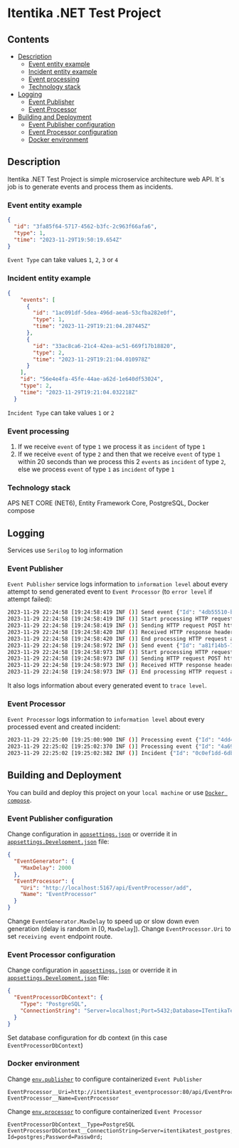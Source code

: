 # Itentika .NET Test Project
## Contents
+ [Description](#description)
  + [Event entity example](#event-entity-example)
  + [Incident entity example](#incident-entity-example)
  + [Event processing](#event-processing)
  + [Technology stack](#technology-stack)
+ [Logging](#logging)
  + [Event Publisher](#event-publisher)
  + [Event Processor](#event-processor)
+ [Building and Deployment](#building-and-deployment)
  + [Event Publisher configuration](#event-publisher-configuration)
  + [Event Processor configuration](#event-processor-configuration)
  + [Docker environment](#docker-environment)
## Description
Itentika .NET Test Project is simple microservice architecture web API. It\`s job is to generate events and process them as incidents.
### Event entity example
``` json
{
  "id": "3fa85f64-5717-4562-b3fc-2c963f66afa6",
  "type": 1,
  "time": "2023-11-29T19:50:19.654Z"
}
```
`Event Type` can take values `1`, `2`, `3` or `4`
### Incident entity example
```json
{
    "events": [
      {
        "id": "1ac091df-5dea-496d-aea6-53cfba282e0f",
        "type": 1,
        "time": "2023-11-29T19:21:04.287445Z"
      },
      {
        "id": "33ac8ca6-21c4-42ea-ac51-669f17b18820",
        "type": 2,
        "time": "2023-11-29T19:21:04.010978Z"
      }
    ],
    "id": "56e4e4fa-45fe-44ae-a62d-1e640df53024",
    "type": 2,
    "time": "2023-11-29T19:21:04.032218Z"
  }
```
`Incident Type` can take values `1` or `2`
### Event processing
1. If we receive `event` of type `1` we process it as `incident` of type `1`
2. If we receive `event` of type `2` and then that we receive `event` of type `1`  within 20 seconds than we process this 2 `events` as `incident` of type `2`, else we process `event` of type `1` as `incident` of type `1`

### Technology stack
APS NET CORE (NET6), Entity Framework Core, PostgreSQL, Docker compose
## Logging
Services use `Serilog` to log information
### Event Publisher
`Event Publisher` service logs information to `information level` about every attempt to send generated event to `Event Processor` (to `error level` if attempt failed):
```bash
2023-11-29 22:24:58 [19:24:58:419 INF ()] Send event {"Id": "4db55510-b2cd-47c5-9a8b-6729836b1126", "Type": "Type4", "Time": "2023-11-29T19:24:58.4195619Z", "$type": "Event"} to http://itentikatest_eventprocessor:80/api/EventProcessor/add
2023-11-29 22:24:58 [19:24:58:419 INF ()] Start processing HTTP request POST http://itentikatest_eventprocessor/api/EventProcessor/add
2023-11-29 22:24:58 [19:24:58:419 INF ()] Sending HTTP request POST http://itentikatest_eventprocessor/api/EventProcessor/add
2023-11-29 22:24:58 [19:24:58:420 INF ()] Received HTTP response headers after 0.785ms - 200
2023-11-29 22:24:58 [19:24:58:420 INF ()] End processing HTTP request after 0.9038ms - 200
2023-11-29 22:24:58 [19:24:58:972 INF ()] Send event {"Id": "a81f14b5-7566-43bf-8cc5-9b77d4b80e7d", "Type": "Type4", "Time": "2023-11-29T19:24:58.9729436Z", "$type": "Event"} to http://itentikatest_eventprocessor:80/api/EventProcessor/add
2023-11-29 22:24:58 [19:24:58:973 INF ()] Start processing HTTP request POST http://itentikatest_eventprocessor/api/EventProcessor/add
2023-11-29 22:24:58 [19:24:58:973 INF ()] Sending HTTP request POST http://itentikatest_eventprocessor/api/EventProcessor/add
2023-11-29 22:24:58 [19:24:58:973 INF ()] Received HTTP response headers after 0.6408ms - 200
2023-11-29 22:24:58 [19:24:58:973 INF ()] End processing HTTP request after 0.729ms - 200
```
It also logs information about every generated event to `trace level`.
### Event Processor
`Event Processor` logs information to `information level` about every processed event and created incident:
```bash
2023-11-29 22:25:00 [19:25:00:900 INF ()] Processing event {"Id": "4dd49926-a8a0-4327-b853-bbff43c72e56", "Type": "Type2", "Time": "2023-11-29T19:25:00.8834209Z", "$type": "Event"}
2023-11-29 22:25:02 [19:25:02:370 INF ()] Processing event {"Id": "4a69b9e9-64d7-4d73-bc80-d09194ce5727", "Type": "Type1", "Time": "2023-11-29T19:25:02.3601562Z", "$type": "Event"}
2023-11-29 22:25:02 [19:25:02:382 INF ()] Incident {"Id": "0c0ef1dd-6db9-4096-a33d-43e0dfe9d466", "Type": "Type2", "Time": "2023-11-29T19:25:00.9003476Z", "Events": [{"Id": "4dd49926-a8a0-4327-b853-bbff43c72e56", "Type": "Type2", "Time": "2023-11-29T19:25:00.8834209Z", "$type": "Event"}, {"Id": "4a69b9e9-64d7-4d73-bc80-d09194ce5727", "Type": "Type1", "Time": "2023-11-29T19:25:02.3601562Z", "$type": "Event"}], "$type": "Incident"} created
```

## Building and Deployment
You can build and deploy this project on your `local machine` or use [`Docker compose`](docker-compose.yml).
### Event Publisher configuration
Change configuration in [`appsettings.json`](Systems/ITentikaTest.EventPublisher/appsettings.json) or override it in [`appsettings.Development.json`](Systems/ITentikaTest.EventPublisher/appsettings.Development.json) file:
```json
{
  "EventGenerator": {
    "MaxDelay": 2000
  },
  "EventProcessor": {
    "Uri": "http://localhost:5167/api/EventProcessor/add",
    "Name": "EventProcessor"
  }
}
```
Change `EventGenerator.MaxDelay` to speed up or slow down even generation (delay is random in [0, `MaxDelay`]).
Change `EventProcessor.Uri` to set `receiving event` endpoint route.

### Event Processor configuration
Change configuration in [`appsettings.json`](Systems/ITentikaTest.EventProcessor/appsettings.json) or override it in [`appsettings.Development.json`](Systems/ITentikaTest.EventProcessor/appsettings.Development.json) file:
```json
{
  "EventProcessorDbContext": {
    "Type": "PostgreSQL",
    "ConnectionString": "Server=localhost;Port=5432;Database=ITentikaTest;User Id=postgres;Password=Passw0rd;"
  }
}
```
Set database configuration for db context (in this case `EventProcessorDbContext`)
### Docker environment
Change [`env.publisher`](env.publisher) to configure containerized `Event Publisher`
```
EventProcessor__Uri=http://itentikatest_eventprocessor:80/api/EventProcessor/add
EventProcessor__Name=EventProcessor
```
Change [`env.processor`](env.processor) to configure containerized `Event Processor`
```
EventProcessorDbContext__Type=PostgreSQL
EventProcessorDbContext__ConnectionString=Server=itentikatest_postgres;Port=5432;Database=ITentikaTest;User Id=postgres;Password=Passw0rd;
```